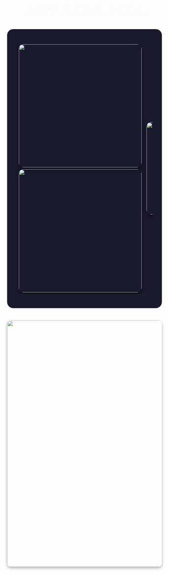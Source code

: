 <!-- 欢迎语 -->
<h2 align="center" style="font-weight:600;color:#fafafa;margin-top:-20px;">✨ 欢迎来到 TypeDreamMoon 的主页 ✨</h2>
<h3 align="center" style="font-weight:600;color:#fafafa;margin-top:-20px;">✨ Welcome to the homepage of TypeDreamMoon. ✨</h3>

<div align="center" style="background-color:#1a1a2e;padding:30px;border-radius:20px;max-width:920px;margin:40px auto;">
  <table style="border-spacing:30px;">
    <tr>
      <td>
        <!-- 左侧第一张图 -->
        <img width="400" src="https://github-readme-stats.vercel.app/api?username=TypeDreamMoon&theme=tokyonight&include_all_commits=true&show_icons=true&hide_border=true" style="border-radius:15px;box-shadow:0 6px 12px rgba(0,0,0,0.5);"  />
      </td>
       <!-- 右侧语言图（跨两行居中） -->
      <td rowspan="2" valign="middle">
        <img width="300" src="https://github-readme-stats.vercel.app/api/top-langs/?username=TypeDreamMoon&theme=tokyonight&hide_border=true&layout=donut-vertical&langs_count=6" style="border-radius:15px;box-shadow:0 6px 12px rgba(0,0,0,0.5);"  />
      </td>
    </tr>
    <tr>
      <td>
        <img width="400" src="https://github-readme-streak-stats-eight.vercel.app/?user=TypeDreamMoon&theme=tokyonight&currStreakNum=FF0000&fire=FF0000&card_height=205&currStreakLabel=FF0000&ring=FF0000&border=000000" style="border-radius:15px;box-shadow:0 6px 12px rgba(0,0,0,0.5);"  />
      </td>
    </tr>
  </table>
</div>

<div align="center" style="margin-top:40px;">
<img width="800" src="https://github-readme-activity-graph.vercel.app/graph?username=TypeDreamMoon&theme=github-compact&hide_border=true&area=true" style="border-radius:12px;box-shadow:0 4px 10px rgba(0,0,0,0.3);"  />
</div>
